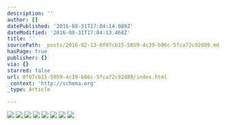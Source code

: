 ```yaml
---
description: ''
author: []
datePublished: '2016-08-31T17:04:14.089Z'
dateModified: '2016-08-31T17:04:13.468Z'
title: ''
sourcePath: _posts/2016-02-13-8f07cb15-5059-4c39-b86c-5fca72c92d89.md
hasPage: true
publisher: {}
via: {}
starred: false
url: 8f07cb15-5059-4c39-b86c-5fca72c92d89/index.html
_context: 'http://schema.org'
_type: Article

---
```

![](https://the-grid-user-content.s3-us-west-2.amazonaws.com/1848faf3-59a8-4a1f-bd6f-fbb4b75e47da.png)
![](https://the-grid-user-content.s3-us-west-2.amazonaws.com/b3e4cea0-c6da-440f-a66f-375ec71941ec.png)
![](https://the-grid-user-content.s3-us-west-2.amazonaws.com/be8fcd06-0408-40d0-9dbc-2beec6cb3781.png)
![](https://the-grid-user-content.s3-us-west-2.amazonaws.com/bcfc3cc3-8420-442b-aece-da7c84df2c4a.png)
![](https://the-grid-user-content.s3-us-west-2.amazonaws.com/95e45d21-18fd-4989-859d-fca29cfd76e1.png)
![](https://the-grid-user-content.s3-us-west-2.amazonaws.com/948e72fd-190d-412a-83db-8f73015f546a.png)
![](https://the-grid-user-content.s3-us-west-2.amazonaws.com/67a8f2be-4abf-4607-b979-89d852250144.png)
![](https://the-grid-user-content.s3-us-west-2.amazonaws.com/afe10763-40fb-43fa-b7cb-677ce1f46479.png)
